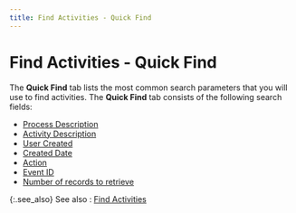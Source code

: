 ```yaml
---
title: Find Activities - Quick Find
---
```


# Find Activities - Quick Find


The **Quick Find** tab lists the  most common search parameters that you will use to find activities. The  **Quick Find** tab consists of the  following search fields:

- [Process  Description]({{site.crm_baseurl}}/misc/find_activities_quick_find_process_desc.html)
- [Activity  Description]({{site.crm_baseurl}}/misc/find_activities_quick_find_activity_desc.html)
- [User  Created]({{site.crm_baseurl}}/misc/find_activities_quick_find_user_created.html)
- [Created  Date]({{site.crm_baseurl}}/misc/find_activities_quick_find_created_date.html)
- [Action]({{site.crm_baseurl}}/misc/find_activities_quick_find_action.html)
- [Event  ID]({{site.crm_baseurl}}/misc/find_activities_quick_find_event_id.html)
- [Number  of records to retrieve]({{site.crm_baseurl}}/misc/find_activities_quick_find_no_of_records_to_retrieve.html)



{:.see_also}
See also
: [Find Activities]({{site.crm_baseurl}}/standard-crm/bam/activity/find-function/find-activities/find_activities.html)
